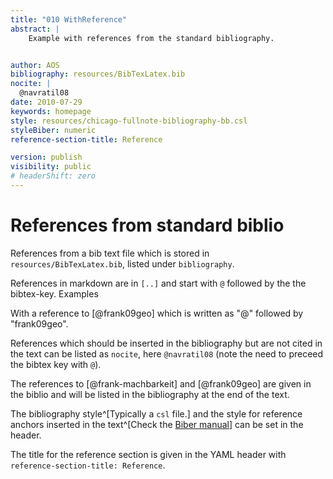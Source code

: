 ```yaml
---
title: "010 WithReference"
abstract: |
    Example with references from the standard bibliography.  


author: AOS
bibliography: resources/BibTexLatex.bib
nocite: |
  @navratil08
date: 2010-07-29
keywords: homepage
style: resources/chicago-fullnote-bibliography-bb.csl
styleBiber: numeric
reference-section-title: Reference

version: publish
visibility: public
# headerShift: zero
---
```


# References from standard biblio

References from a bib text file which is stored in `resources/BibTexLatex.bib`, listed under `bibliography`. 

<!-- todo why no slash at start? -->

References in markdown are in `[..]` and start with `@` followed by the the bibtex-key. Examples

With a reference to [@frank09geo] which is written as "@" followed by "frank09geo".

References which should be inserted in the bibliography but are not cited in the text can be listed as `nocite`, here `@navratil08` (note the need to preceed the bibtex key with `@`). 

<!-- todo unclear what means: Not including the "TUxx9999" addition in brackets. -->

The references to [@frank-machbarkeit] and [@frank09geo] are given in the biblio and will be listed in the bibliography at the end of the text. 

The bibliography style^[Typically a `csl` file.] and the style for reference anchors inserted in the text^[Check the [Biber manual](https://texdoc.org/serve/biber.pdf/0)] can be set in the header.

The title for the reference section is given in the YAML header with `reference-section-title: Reference`.

<!-- not clear where styleBiber numeric comes from . -->

<!-- The references are in "resources/BibTexLatex.bib".
changed to /home/frank/Workspace11/daino/docs/site/dough/resources/BibTexExample.bib -->

